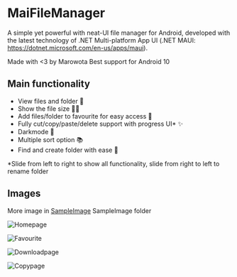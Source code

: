 # MaiFileManager

A simple yet powerful with neat-UI file manager for Android, developed with the latest technology of .NET Multi-platform App UI (.NET MAUI: https://dotnet.microsoft.com/en-us/apps/maui).

Made with <3 by Marowota
Best support for Android 10


## Main functionality

- View files and folder 📁
- Show the file size 🏋️‍♂️
- Add files/folder to favourite for easy access 💖
- Fully cut/copy/paste/delete support with progress UI\* ✨
- Darkmode 🌙
- Multiple sort option 📚
- Find and create folder with ease 🍬

\*Slide from left to right to show all functionality, slide from right to left to rename folder

## Images

More image in [SampleImage](SampleImage/) SampleImage folder

![Homepage](SampleImage/1.png)

![Favourite](SampleImage/3.png)

![Downloadpage](SampleImage/2.png)

![Copypage](SampleImage/9.png)

